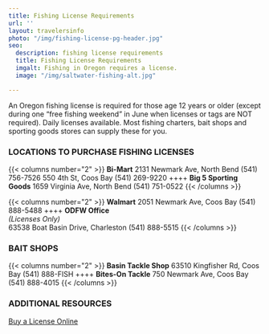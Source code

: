 ```yaml
---
title: Fishing License Requirements
url: ''
layout: travelersinfo
photo: "/img/fishing-license-pg-header.jpg"
seo:
  description: fishing license requirements
  title: Fishing License Requirements
  imgalt: Fishing in Oregon requires a license.
  image: "/img/saltwater-fishing-alt.jpg"

---
```

An Oregon fishing license is required for those age 12 years or older (except during one “free fishing weekend” in June when licenses or tags are NOT required). Daily licenses available. Most fishing charters, bait shops and sporting goods stores can supply these for you.

### LOCATIONS TO PURCHASE FISHING LICENSES

{{< columns number="2" >}}
**Bi-Mart**
2131 Newmark Ave, North Bend
(541) 756-7526
550 4th St, Coos Bay
(541) 269-9220
\++++
**Big 5 Sporting Goods**
1659 Virginia Ave, North Bend
(541) 751-0522
{{< /columns >}}

{{< columns number="2" >}}
**Walmart**
2051 Newmark Ave, Coos Bay
(541) 888-5488
\++++
**ODFW Office**  
_(Licenses Only)_  
63538 Boat Basin Drive, Charleston
(541) 888-5515
{{< /columns >}}

### BAIT SHOPS

{{< columns number="2" >}}
**Basin Tackle Shop**
63510 Kingfisher Rd, Coos Bay
(541) 888-FISH
\++++
**Bites-On Tackle**
750 Newmark Ave, Coos Bay
(541) 888-4015
{{< /columns >}}

### ADDITIONAL RESOURCES

[Buy a License Online](https://myodfw.com/articles/how-buy-license-or-tag)